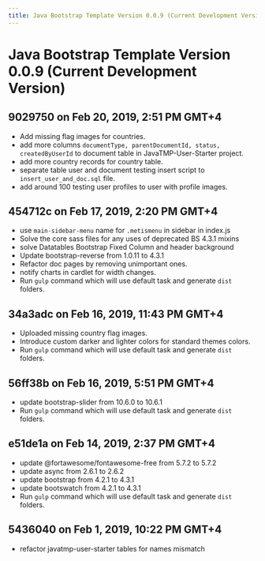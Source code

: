 ```yaml
---
title: Java Bootstrap Template Version 0.0.9 (Current Development Version)
---
```

# Java Bootstrap Template Version 0.0.9 (Current Development Version)

## 9029750 on Feb 20, 2019, 2:51 PM GMT+4
- Add missing flag images for countries.
- add more columns `documentType, parentDocumentId, status, createdByUserId` to document table in JavaTMP-User-Starter project.
- add more country records for country table.
- separate table user and document testing insert script to `insert_user_and_doc.sql` file.
- add around 100 testing user profiles to user with profile images.

## 454712c on Feb 17, 2019, 2:20 PM GMT+4
- use `main-sidebar-menu` name for `.metismenu` in sidebar in index.js
- Solve the core sass files for any uses of deprecated BS 4.3.1 mixins
- solve Datatables Bootstrap Fixed Column and header background
- Update bootstrap-reverse from 1.0.11 to 4.3.1
- Refactor doc pages by removing unimportant ones.
- notify charts in cardlet for width changes.
- Run `gulp` command which will use default task and generate `dist` folders.

## 34a3adc on Feb 16, 2019, 11:43 PM GMT+4
- Uploaded missing country flag images.
- Introduce custom darker and lighter colors for standard themes colors.
- Run `gulp` command which will use default task and generate `dist` folders.

## 56ff38b on Feb 16, 2019, 5:51 PM GMT+4
- update bootstrap-slider from 10.6.0 to 10.6.1
- Run `gulp` command which will use default task and generate `dist` folders.

## e51de1a on Feb 14, 2019, 2:37 PM GMT+4
- update @fortawesome/fontawesome-free from 5.7.2 to 5.7.2
- update async from 2.6.1 to 2.6.2
- update bootstrap from 4.2.1 to 4.3.1
- update bootswatch from 4.2.1 to 4.3.1
- Run `gulp` command which will use default task and generate `dist` folders.

## 5436040 on Feb 1, 2019, 10:22 PM GMT+4
- refactor javatmp-user-starter tables for names mismatch